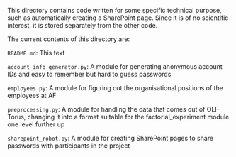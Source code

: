 This directory contains code written for some specific technical purpose, such as automatically creating a SharePoint page. Since it is of no scientific interest, it is stored separately from the other code.

The current contents of this directory are:

`README.md`: This text

`account_info_generator.py`: A module for generating anonymous account IDs and easy to remember but hard to guess passwords

`employees.py`: A module for figuring out the organisational positions of the employees at AF

`preprocessing.py`: A module for handling the data that comes out of OLI-Torus, changing it into a format suitable for the factorial_experiment module one level further up

`sharepoint_robot.py`: A module for creating SharePoint pages to share passwords with participants in the project

